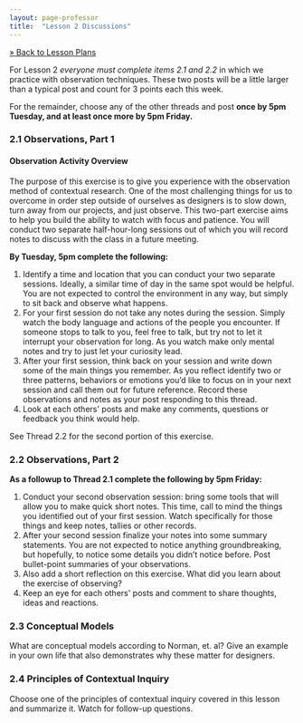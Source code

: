 ```yaml
---
layout: page-professor
title:  "Lesson 2 Discussions"
---
```

[&raquo; Back to Lesson Plans](/lesson-plans/)

For Lesson 2 *everyone must complete items 2.1 and 2.2* in which we practice with observation techniques. These two posts will be a little larger than a typical post and count for 3 points each this week.

For the remainder, choose any of the other threads and post **once by 5pm Tuesday, and at least once more by 5pm Friday.**

### 2.1 Observations, Part 1

#### Observation Activity Overview

The purpose of this exercise is to give you experience with the observation method of contextual research. One of the most challenging things for us to overcome in order step outside of ourselves as designers is to slow down, turn away from our projects, and just observe. This two-part exercise aims to help you build the ability to watch with focus and patience. You will conduct two separate half-hour-long sessions out of which you will record notes to discuss with the class in a future meeting.

**By Tuesday, 5pm complete the following:**

1. Identify a time and location that you can conduct your two separate sessions. Ideally, a similar time of day in the same spot would be helpful. You are not expected to control the environment in any way, but simply to sit back and observe what happens.
2. For your first session do not take any notes during the session. Simply watch the body language and actions of the people you encounter. If someone stops to talk to you, feel free to talk, but try not to let it interrupt your observation for long. As you watch make only mental notes and try to just let your curiosity lead.
3. After your first session, think back on your session and write down some of the main things you remember. As you reflect identify two or three patterns, behaviors or emotions you’d like to focus on in your next session and call them out for future reference. Record these observations and notes as your post responding to this thread.
4. Look at each others' posts and make any comments, questions or feedback you think would help.

See Thread 2.2 for the second portion of this exercise.

### 2.2 Observations, Part 2

**As a followup to Thread 2.1 complete the following by 5pm Friday:**

1. Conduct your second observation session: bring some tools that will allow you to make quick short notes. This time, call to mind the things you identified out of your first session. Watch specifically for those things and keep notes, tallies or other records.
2. After your second session finalize your notes into some summary statements. You are not expected to notice anything groundbreaking, but hopefully, to notice some details you didn’t notice before. Post bullet-point summaries of your observations.
3. Also add a short reflection on this exercise. What did you learn about the exercise of observing?
4. Keep an eye for each others' posts and comment to share thoughts, ideas and reactions.

### 2.3 Conceptual Models

What are conceptual models according to Norman, et. al? Give an example in your own life that also demonstrates why these matter for designers.

### 2.4 Principles of Contextual Inquiry

Choose one of the principles of contextual inquiry covered in this lesson and summarize it. Watch for follow-up questions.
